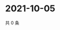 # 2021-10-05

共 0 条

<!-- BEGIN -->
<!-- 最后更新时间 Tue Oct 05 2021 01:24:10 GMT+0800 (China Standard Time) -->

<!-- END -->
